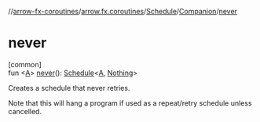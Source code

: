 //[arrow-fx-coroutines](../../../../index.md)/[arrow.fx.coroutines](../../index.md)/[Schedule](../index.md)/[Companion](index.md)/[never](never.md)

# never

[common]\
fun &lt;[A](never.md)&gt; [never](never.md)(): [Schedule](../index.md)&lt;[A](never.md), [Nothing](https://kotlinlang.org/api/latest/jvm/stdlib/kotlin/-nothing/index.html)&gt;

Creates a schedule that never retries.

Note that this will hang a program if used as a repeat/retry schedule unless cancelled.
